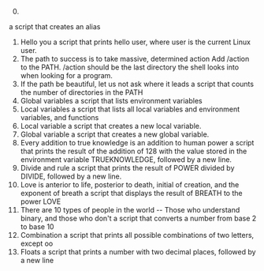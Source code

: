0. <o>
 a script that creates an alias
1. Hello you
 a script that prints hello user, where user is the current Linux user.
2. The path to success is to take massive, determined action
Add /action to the PATH. /action should be the last directory the shell looks into when looking for a program.
3. If the path be beautiful, let us not ask where it leads
a script that counts the number of directories in the PATH
4. Global variables
a script that lists environment variables
5. Local variables
a script that lists all local variables and environment variables, and functions
6. Local variable
a script that creates a new local variable.
7. Global variable
a script that creates a new global variable.
8. Every addition to true knowledge is an addition to human power
 a script that prints the result of the addition of 128 with the value stored in the environment variable TRUEKNOWLEDGE, followed by a new line.
9. Divide and rule
a script that prints the result of POWER divided by DIVIDE, followed by a new line.
10. Love is anterior to life, posterior to death, initial of creation, and the exponent of breath
 a script that displays the result of BREATH to the power LOVE
11. There are 10 types of people in the world -- Those who understand binary, and those who don't
a script that converts a number from base 2 to base 10
12. Combination
a script that prints all possible combinations of two letters, except oo
13. Floats
 a script that prints a number with two decimal places, followed by a new line
